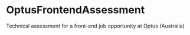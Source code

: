 OptusFrontendAssessment
=======================

Technical assessment for a front-end job opportunity at Optus (Australia)
